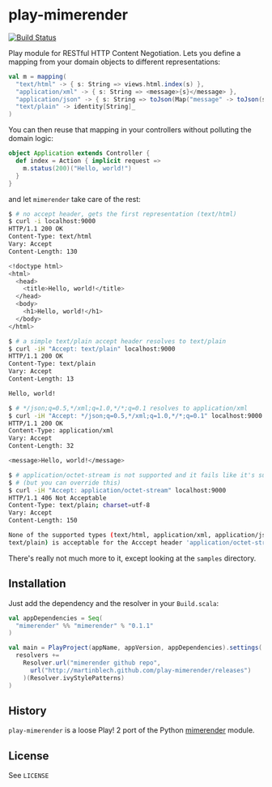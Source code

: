 play-mimerender
===============

[![Build Status](https://secure.travis-ci.org/martinblech/play-mimerender.png)](http://travis-ci.org/martinblech/play-mimerender)

Play module for RESTful HTTP Content Negotiation. Lets you define a mapping from
your domain objects to different representations:

```scala
val m = mapping(
  "text/html" -> { s: String => views.html.index(s) },
  "application/xml" -> { s: String => <message>{s}</message> },
  "application/json" -> { s: String => toJson(Map("message" -> toJson(s))) },
  "text/plain" -> identity[String]_
)
```

You can then reuse that mapping in your controllers without polluting the domain
logic:

```scala
object Application extends Controller {
  def index = Action { implicit request =>
    m.status(200)("Hello, world!")
  }
}
```

and let `mimerender` take care of the rest:

```sh
$ # no accept header, gets the first representation (text/html)
$ curl -i localhost:9000
HTTP/1.1 200 OK
Content-Type: text/html
Vary: Accept
Content-Length: 130

<!doctype html>
<html>
  <head>
    <title>Hello, world!</title>
  </head>
  <body>
    <h1>Hello, world!</h1>
  </body>
</html>

$ # a simple text/plain accept header resolves to text/plain
$ curl -iH "Accept: text/plain" localhost:9000
HTTP/1.1 200 OK
Content-Type: text/plain
Vary: Accept
Content-Length: 13

Hello, world!

$ # */json;q=0.5,*/xml;q=1.0,*/*;q=0.1 resolves to application/xml
$ curl -iH "Accept: */json;q=0.5,*/xml;q=1.0,*/*;q=0.1" localhost:9000
HTTP/1.1 200 OK
Content-Type: application/xml
Vary: Accept
Content-Length: 32

<message>Hello, world!</message>

$ # application/octet-stream is not supported and it fails like it's supposed to
$ # (but you can override this)
$ curl -iH "Accept: application/octet-stream" localhost:9000
HTTP/1.1 406 Not Acceptable
Content-Type: text/plain; charset=utf-8
Vary: Accept
Content-Length: 150

None of the supported types (text/html, application/xml, application/json,
text/plain) is acceptable for the Acccept header 'application/octet-stream'
```

There's really not much more to it, except looking at the `samples` directory.

Installation
------------

Just add the dependency and the resolver in your `Build.scala`:

```scala
val appDependencies = Seq(
  "mimerender" %% "mimerender" % "0.1.1"
)

val main = PlayProject(appName, appVersion, appDependencies).settings(
  resolvers +=
    Resolver.url("mimerender github repo",
      url("http://martinblech.github.com/play-mimerender/releases")
    )(Resolver.ivyStylePatterns)
)
```

History
-------

`play-mimerender` is a loose Play! 2 port of the Python
[mimerender](http://github.com/martinblech/play-mimerender) module.

License
-------

See `LICENSE`
